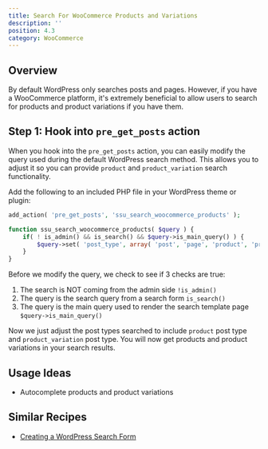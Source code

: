 ```yaml
---
title: Search For WooCommerce Products and Variations
description: ''
position: 4.3
category: WooCommerce
---
```


<social :tweet-text="'Search For WooCommerce Products and Variations'"
    :page-url="'https://wp-dev-recipes.serversideup.net/woocommerce/search-for-woocommerce-products-variations'"
    :github-url="'https://github.com/serversideup/wp-dev-recipes'"></social>

<recipe-header 
    :complexity="'Medium'"
    :compatibility="['WordPress 5.4, 5.5+', 'WooCommerce 4+']">
    </recipe-header>

## Overview
By default WordPress only searches posts and pages. However, if you have a WooCommerce platform, it's extremely beneficial to allow users to search for products and product variations if you have them. 

## Step 1: Hook into `pre_get_posts` action
When you hook into the `pre_get_posts` action, you can easily modify the query used during the default WordPress search method. This allows you to adjust it so you can provide `product` and `product_variation` search functionality.

Add the following to an included PHP file in your WordPress theme or plugin:
```php
add_action( 'pre_get_posts', 'ssu_search_woocommerce_products' );

function ssu_search_woocommerce_products( $query ) {
	if( ! is_admin() && is_search() && $query->is_main_query() ) {
		$query->set( 'post_type', array( 'post', 'page', 'product', 'product_variation' ) );
	}
}
```

Before we modify the query, we check to see if 3 checks are true:
1. The search is NOT coming from the admin side `!is_admin()`
2. The query is the search query from a search form `is_search()`
3. The query is the main query used to render the search template page `$query->is_main_query()`

Now we just adjust the post types searched to include `product` post type and `product_variation` post type. You will now get products and product variations in your search results.

## Usage Ideas
* Autocomplete products and product variations

## Similar Recipes
* [Creating a WordPress Search Form ](https://wp-dev-recipes.serversideup.net/themes/creating-wordpress-search-form)